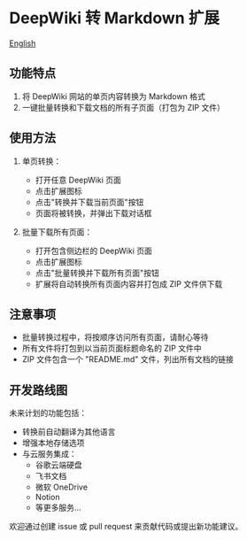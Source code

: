 # DeepWiki 转 Markdown 扩展

[English](./README.md)

## 功能特点

1. 将 DeepWiki 网站的单页内容转换为 Markdown 格式
2. 一键批量转换和下载文档的所有子页面（打包为 ZIP 文件）

## 使用方法

1. 单页转换：
   - 打开任意 DeepWiki 页面
   - 点击扩展图标
   - 点击"转换并下载当前页面"按钮
   - 页面将被转换，并弹出下载对话框

2. 批量下载所有页面：
   - 打开包含侧边栏的 DeepWiki 页面
   - 点击扩展图标
   - 点击"批量转换并下载所有页面"按钮
   - 扩展将自动转换所有页面内容并打包成 ZIP 文件供下载

## 注意事项

- 批量转换过程中，将按顺序访问所有页面，请耐心等待
- 所有文件将打包到以当前页面标题命名的 ZIP 文件中
- ZIP 文件包含一个 "README.md" 文件，列出所有文档的链接

## 开发路线图

未来计划的功能包括：

- 转换前自动翻译为其他语言
- 增强本地存储选项
- 与云服务集成：
  - 谷歌云端硬盘
  - 飞书文档
  - 微软 OneDrive
  - Notion
  - 等更多服务...

欢迎通过创建 issue 或 pull request 来贡献代码或提出新功能建议。 